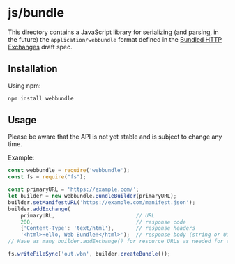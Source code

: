 # js/bundle
This directory contains a JavaScript library for serializing (and parsing, in the future) the `application/webbundle` format defined in the [Bundled HTTP Exchanges](https://wicg.github.io/webpackage/draft-yasskin-wpack-bundled-exchanges.html) draft spec.

## Installation
Using npm:
```bash
npm install webbundle
```

## Usage
Please be aware that the API is not yet stable and is subject to change any time.

Example:
```javascript
const webbundle = require('webbundle');
const fs = require("fs");

const primaryURL = 'https://example.com/';
let builder = new webbundle.BundleBuilder(primaryURL);
builder.setManifestURL('https://example.com/manifest.json');
builder.addExchange(
    primaryURL,                          // URL
    200,                                 // response code
    {'Content-Type': 'text/html'},       // response headers
    '<html>Hello, Web Bundle!</html>');  // response body (string or Uint8Array)
// Have as many builder.addExchange() for resource URLs as needed for the package.

fs.writeFileSync('out.wbn', builder.createBundle());
```
